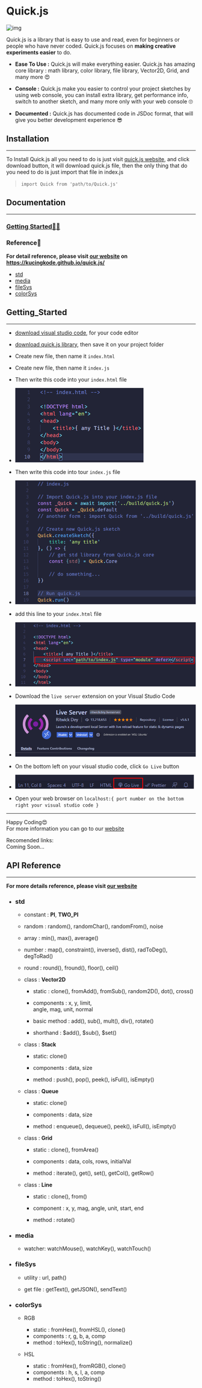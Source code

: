 # Quick.js

![img](./img/logo.png)

Quick.js is a library that is easy to use and read, even for beginners or people who have never coded. Quick.js focuses on **making creative experiments easier** to do.

- **Ease To Use :** Quick.js will make everything easier. Quick.js has amazing core library : math library, color library, file library, Vector2D, Grid, and many more 😍

- **Console :** Quick.js make you easier to control your project sketches by using web console, you can install extra library, get performance info, switch to another sketch, and many more only with your web console 🙄

- **Documented :** Quick.js has documented code in JSDoc format, that will give you better
development experience 😎

## **Installation**

___

To Install Quick.js all you need to do is just
visit [quick.js website](https://kucingkode.github.io/quick.js/), and click download button, it will download quick.js file, then the only thing that do you need to do is just import that file in index.js

> `import Quick from 'path/to/Quick.js'`

## **Documentation**

___

### [Getting Started🐱‍👤](#Getting_Started)

### Reference📃

**For detail reference, please visit [our website](https://kucingkode.github.io/quick.js/) on <https://kucingkode.github.io/quick.js/>**

- [std](#std)
- [media](#media)
- [fileSys](#fileSys)
- [colorSys](#colorSys)

## **Getting_Started**

___

- [download visual studio code](https://code.visualstudio.com/download), for your code editor

- [download quick.js library](https://github.com/KucingKode/quick.js/releases/download/v1.0.0/quick.js), then save it on your project folder

- Create new file, then name it `index.html`

- Create new file, then name it `index.js`

- Then write this code into your `index.html` file

- ![html template](https://github.com/KucingKode/quick.js/raw/main/assets/html1.png)  

- Then write this code into tour `index.js` file

- ![js template](https://github.com/KucingKode/quick.js/raw/main/assets/js.png)  

- add this line to your `index.html` file

- ![link js in html](https://github.com/KucingKode/quick.js/raw/main/assets/html2.png)

- Download the `live server` extension on your Visual Studio Code

- ![live server icon](https://github.com/KucingKode/quick.js/raw/main/assets/liveServer.png)

- On the bottom left on your visual studio code, click `Go Live` button

- ![go live button](https://github.com/KucingKode/quick.js/raw/main/assets/goLive.png)

- Open your web browser on `localhost:{ port number on the bottom right your visual studio code }`

___

Happy Coding😍  
For more information you can go to our [website](https://kucingkode.github.io/quick.js/)

Recomended links:  
Coming Soon...

## **API Reference**

___

**For more details reference, please visit [our website](https://kucingkode.github.io/quick.js/)**

- ### **std**

  - constant : **PI**, **TWO_PI**

  - random : random(), randomChar(), randomFrom(), noise

  - array : min(), max(), average()

  - number : map(), constraint(), inverse(), dist(), radToDeg(), degToRad()

  - round : round(), fround(), floor(), ceil()

  - class : **Vector2D**
    - static : clone(), fromAdd(), fromSub(), random2D(), dot(), cross()

    - components : x, y, limit,  
    angle, mag, unit, normal

    - basic method : add(), sub(), mult(), div(), rotate()
    - shorthand : $add(), $sub(), $set()

  - class : **Stack**
    - static: clone()

    - components : data, size

    - method : push(), pop(), peek(), isFull(), isEmpty()

  - class : **Queue**
    - static: clone()

    - components : data, size

    - method : enqueue(), dequeue(), peek(), isFull(), isEmpty()

  - class : **Grid**
    - static : clone(), fromArea()

    - components : data, cols, rows, initialVal

    - method : iterate(), get(), set(), getCol(), getRow()

  - class : **Line**
    - static : clone(), from()

    - component : x, y, mag, angle, unit, start, end

    - method : rotate()

- ### **media**

  - watcher: watchMouse(), watchKey(), watchTouch()

- ### **fileSys**

  - utility : url, path()

  - get file : getText(), getJSON(), sendText()

- ### **colorSys**

  - RGB
    - static : fromHex(), fromHSL(), clone()
    - components : r, g, b, a, comp
    - method : toHex(), toString(), normalize()

  - HSL
    - static : fromHex(), fromRGB(), clone()
    - components : h, s, l, a, comp
    - method : toHex(), toString()

<!-- 
## **Future Plan**

___

- ❕ Add Image and Audio library

- ❕ Add more basic data structure : Heap, Linked List, Graph

- ❕ Add Media Capture method : Video capture, Image capture, Audio Capture -->
